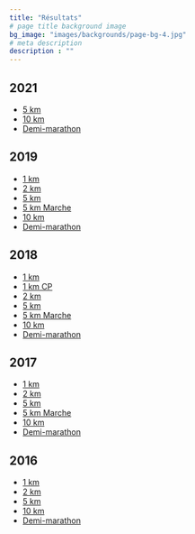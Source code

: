 ```yaml
---
title: "Résultats"
# page title background image
bg_image: "images/backgrounds/page-bg-4.jpg"
# meta description
description : ""
---
```


## 2021

<!-- - [5 km athlétique / racewalk](https://www.sportstats.ca/display-results.xhtml?raceid=113551) -->
- [5 km](https://www.sportstats.ca/display-results.xhtml?raceid=113550)
- [10 km](https://www.sportstats.ca/display-results.xhtml?raceid=113549)
- [Demi-marathon](https://www.sportstats.ca/display-results.xhtml?raceid=113548)

<h2>2019</h2>

<ul class="results">
    <li><a href="https://www.sportstats.ca/display-results.xhtml?raceid=105456" target="_blank">1&nbsp;km</a></li>
    <li><a href="https://www.sportstats.ca/display-results.xhtml?raceid=105455" target="_blank">2&nbsp;km</a></li>
    <li><a href="https://www.sportstats.ca/display-results.xhtml?raceid=105454" target="_blank">5&nbsp;km</a></li>
    <li><a href="https://www.sportstats.ca/display-results.xhtml?raceid=105457" target="_blank">5&nbsp;km Marche</a></li>
    <li><a href="https://www.sportstats.ca/display-results.xhtml?raceid=105453" target="_blank">10&nbsp;km</a></li>
    <li><a href="https://www.sportstats.ca/display-results.xhtml?raceid=105452" target="_blank">Demi-marathon</a></li>
</ul>

<h2>2018</h2>

<ul class="results">
    <li><a href="https://www.sportstats.ca/display-results.xhtml?raceid=94627" target="_blank">1&nbsp;km</a></li>
    <li><a href=" https://www.sportstats.ca/display-results.xhtml?raceid=97990" target="_blank">1&nbsp;km CP</a></li>
    <li><a href="https://www.sportstats.ca/display-results.xhtml?raceid=94626" target="_blank">2&nbsp;km</a></li>
    <li><a href="https://www.sportstats.ca/display-results.xhtml?raceid=94625" target="_blank">5&nbsp;km</a></li>
    <li><a href="https://www.sportstats.ca/display-results.xhtml?raceid=94628" target="_blank">5&nbsp;km Marche</a></li>
    <li><a href="https://www.sportstats.ca/display-results.xhtml?raceid=94624" target="_blank">10&nbsp;km</a></li>
    <li><a href="https://www.sportstats.ca/display-results.xhtml?raceid=94623" target="_blank">Demi-marathon</a></li>
</ul>

<h2>2017</h2>

<ul class="results">
    <li><a href="https://www.sportstats.ca/display-results.xhtml?raceid=42173" target="_blank">1&nbsp;km</a></li>
    <li><a href="https://www.sportstats.ca/display-results.xhtml?raceid=42172" target="_blank">2&nbsp;km</a></li>
    <li><a href="https://www.sportstats.ca/display-results.xhtml?raceid=42171" target="_blank">5&nbsp;km</a></li>
    <li><a href="https://www.sportstats.ca/display-results.xhtml?raceid=47303" target="_blank">5&nbsp;km Marche</a></li>
    <li><a href="https://www.sportstats.ca/display-results.xhtml?raceid=42170" target="_blank">10&nbsp;km</a></li>
    <li><a href="https://www.sportstats.ca/display-results.xhtml?raceid=42169" target="_blank">Demi-marathon</a></li>
</ul>

<h2>2016</h2>

<ul class="results">
    <li><a href="https://www.sportstats.ca/display-results.xhtml?raceid=41308" target="_blank">1&nbsp;km</a></li>
    <li><a href="https://www.sportstats.ca/display-results.xhtml?raceid=41306" target="_blank">2&nbsp;km</a></li>
    <li><a href="https://www.sportstats.ca/display-results.xhtml?raceid=41305" target="_blank">5&nbsp;km</a></li>
    <li><a href="https://www.sportstats.ca/display-results.xhtml?raceid=41304" target="_blank">10&nbsp;km</a></li>
    <li><a href="https://www.sportstats.ca/display-results.xhtml?raceid=31074" target="_blank">Demi-marathon</a></li>
</ul>

